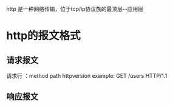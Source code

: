 http 是一种网络传输，位于tcp/ip协议族的最顶层--应用层



# http的报文格式

## 请求报文

请求行 ：method    path  httpversion     example: GET   /users   HTTP/1.1

## 响应报文

